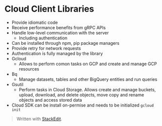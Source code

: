 
# Cloud Client Libraries

- Provide idiomatic code
- Receive performance benefits from gRPC APIs
- Handle low-level communication with the server
	- Including authentication
- Can be installed through npm, pip package managers
- Provide retry for network requests
- Authentication is fully managed by the library
- Gcloud
	- Allows to perform comon tasks on GCP and create and manage GCP resources
- Bq
	- Manage datasets, tables and other BigQuery entities and run queries
- Gsutil
	- Perform tasks in Cloud Storage. Allows create and manage buckets, upload, download, and delete objects, move copy and rename objects and access stored data
- Cloud SDK can be install on-permise and needs to be initialized `gcloud init`
> Written with [StackEdit](https://stackedit.io/).
<!--stackedit_data:
eyJoaXN0b3J5IjpbMTY0NTgzMjMxN119
-->